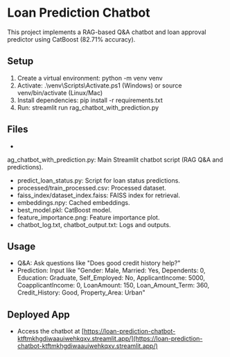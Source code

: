 # Loan Prediction Chatbot

This project implements a RAG-based Q&A chatbot and loan approval predictor using CatBoost (82.71% accuracy).

## Setup
1. Create a virtual environment: python -m venv venv
2. Activate: .\venv\Scripts\Activate.ps1 (Windows) or source venv/bin/activate (Linux/Mac)
3. Install dependencies: pip install -r requirements.txt
4. Run: streamlit run rag_chatbot_with_prediction.py

## Files
- 
ag_chatbot_with_prediction.py: Main Streamlit chatbot script (RAG Q&A and predictions).
- predict_loan_status.py: Script for loan status predictions.
- processed/train_processed.csv: Processed dataset.
- faiss_index/dataset_index.faiss: FAISS index for retrieval.
- embeddings.npy: Cached embeddings.
- best_model.pkl: CatBoost model.
- feature_importance.png: Feature importance plot.
- chatbot_log.txt, chatbot_output.txt: Logs and outputs.

## Usage
- Q&A: Ask questions like "Does good credit history help?"
- Prediction: Input like "Gender: Male, Married: Yes, Dependents: 0, Education: Graduate, Self_Employed: No, ApplicantIncome: 5000, CoapplicantIncome: 0, LoanAmount: 150, Loan_Amount_Term: 360, Credit_History: Good, Property_Area: Urban"

## Deployed App
- Access the chatbot at [https://loan-prediction-chatbot-ktftmkhgdiwaauiwehkqxv.streamlit.app/](https://loan-prediction-chatbot-ktftmkhgdiwaauiwehkqxv.streamlit.app/)
